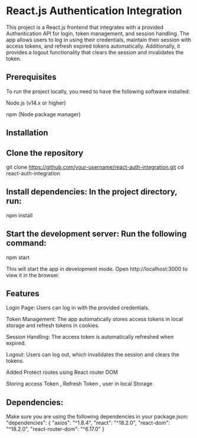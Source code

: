 # React.js Authentication Integration

This project is a React.js frontend that integrates with a provided Authentication API for login, token management, and session handling. The app allows users to log in using their credentials, maintain their session with access tokens, and refresh expired tokens automatically. Additionally, it provides a logout functionality that clears the session and invalidates the token.

## Prerequisites

To run the project locally, you need to have the following software installed:

Node.js (v14.x or higher)

npm (Node package manager)

## Installation

## Clone the repository

git clone https://github.com/your-username/react-auth-integration.git
cd react-auth-integration

## Install dependencies: In the project directory, run:

npm install

## Start the development server: Run the following command:

npm start

This will start the app in development mode. Open http://localhost:3000 to view it in the browser.

## Features

Login Page: Users can log in with the provided credentials.

Token Management: The app automatically stores access tokens in local storage and refresh tokens in cookies.

Session Handling: The access token is automatically refreshed when expired.

Logout: Users can log out, which invalidates the session and clears the tokens.

Added Protect routes using React router DOM

Storing access Token , Refresh Token , user in local Storage

## Dependencies:

Make sure you are using the following dependencies in your package.json:
"dependencies": {
"axios": "^1.8.4",
"react": "^18.2.0",
"react-dom": "^18.2.0",
"react-router-dom": "^6.17.0"
}
